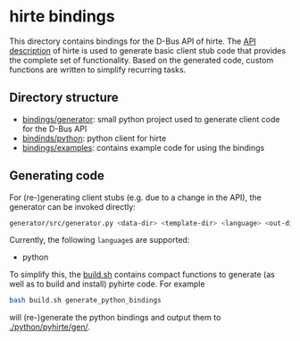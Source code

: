 # hirte bindings

This directory contains bindings for the D-Bus API of hirte. The [API description](./../../data/) of hirte is used to
generate basic client stub code that provides the complete set of functionality. Based on the generated code, custom
functions are written to simplify recurring tasks.

## Directory structure

- [bindings/generator](./generator/): small python project used to generate client code for the D-Bus API
- [bindinds/python](./python/): python client for hirte
- [bindings/examples](./examples/): contains example code for using the bindings

## Generating code

For (re-)generating client stubs (e.g. due to a change in the API), the generator can be invoked directly:

```sh
generator/src/generator.py <data-dir> <template-dir> <language> <out-dir>
```

Currently, the following `language`s are supported:

- python

To simplify this, the [build.sh](./build.sh) contains compact functions to generate (as well as to build and install)
pyhirte code. For example

```sh
bash build.sh generate_python_bindings
```

will (re-)generate the python bindings and output them to [./python/pyhirte/gen/](./python/pyhirte/gen/).
